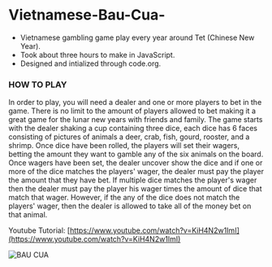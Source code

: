# Vietnamese-Bau-Cua-
- Vietnamese gambling game play every year around Tet (Chinese New Year).
- Took about three hours to make in JavaScript.
- Designed and intialized through code.org.

### HOW TO PLAY
In order to play, you will need a dealer and one or more players to bet in the game. There is no limit to the amount of players allowed to bet making it a great game for the lunar new years with friends and family. The game starts with the dealer shaking a cup containing three dice, each dice has 6 faces consisting of pictures of animals a deer, crab, fish, gourd, rooster, and a shrimp. Once dice have been rolled, the players will set their wagers, betting the amount they want to gamble any of the six animals on the board. Once wagers have been set, the dealer uncover show the dice and if one or more of the dice matches the players' wager, the dealer must pay the player the amount that they have bet. If multiple dice matches the player's wager then the dealer must pay the player his wager times the amount of dice that match that wager. However, if the any of the dice does not match the players' wager, then the dealer is allowed to take all of the money bet on that animal.


Youtube Tutorial: [https://www.youtube.com/watch?v=KiH4N2w1ImI](https://www.youtube.com/watch?v=KiH4N2w1ImI)






![BAU CUA](https://user-images.githubusercontent.com/100321531/195037956-edbd1730-fa85-4cd4-bb5c-60bbdb188186.jpg)
